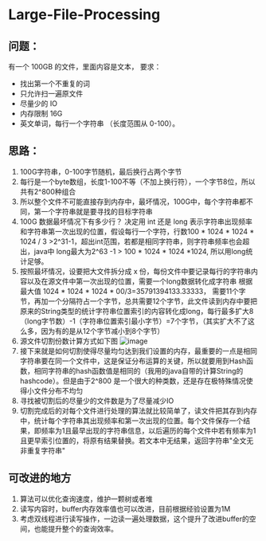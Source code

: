 # Large-File-Processing
## 问题：
有一个 100GB 的文件，里面内容是文本，
要求：

- 找出第一个不重复的词
- 只允许扫一遍原文件
- 尽量少的 IO
- 内存限制 16G
- 英文单词，每行一个字符串 （长度范围从 0-100）。


## 思路：
1. 100G字符串，0-100字节随机，最后换行占两个字节
2. 每行是一个byte数组，长度1-100不等（不加上换行符），一个字节8位，所以共有2^800种组合
3. 所以整个文件不可能直接存到内存中，最坏情况，100G中，每个字符串都不同，第一个字符串就是要寻找的目标字符串
4. 100G 数据最坏情况下有多少行？ 决定用 int 还是 long 表示字符串出现频率和字符串第一次出现的位置，假设每行一个字符，行数100 * 1024 * 1024 * 1024 / 3 >2^31-1，超出int范围，若都是相同字符串，则字符串频率也会超出，java中 long最大为2^63 -1 > 100 * 1024 * 1024 *1024, 所以用long统计足够。
5. 按照最坏情况，设要把大文件拆分成 x 份，每份文件中要记录每行的字符串内容以及在源文件中第一次出现的位置，需要一个long数据转化成字符串 根据最大值 1024 * 1024 * 1024 * 00/3=35791394133.33333， 需要11个字节，再加一个分隔符占一个字节，总共需要12个字节，此文件读到内存中要把原来的String类型的统计字符串位置索引的内容转化成long，每行最多扩大8（long字节数）-1（字符串位置索引最小字节）=7个字节，（其实扩大不了这么多，因为有的是从12个字节减小到8个字节）
6. 源文件切割份数计算方式如下图 
![image](https://img.alicdn.com/imgextra/i1/1860006657/O1CN01uuJcNJ1z2x9ajtLgd_!!1860006657.png)
7. 接下来就是如何切割使得尽量均匀达到我们设置的内存，最重要的一点是相同字符串要在同一个文件中，这是保证分布运算的关键，所以就要用到Hash函数，相同字符串的hash函数值是相同的（我用的java自带的计算String的hashcode）。但是由于2^800 是一个很大的种类数，还是存在极特殊情况使得小文件分布不均匀
8. 寻找被切割后的尽量少的文件数是为了尽量减少IO
9. 切割完成后的对每个文件进行处理的算法就比较简单了，读文件把其存到内存中，统计每个字符串其出现频率和第一次出现的位置。每个文件保存一个结果，即频率为1且最早出现的字符串信息，以后遍历的每个文件中若有频率为1且更早索引位置的，将原有结果替换。若文本中无结果，返回字符串"全文无非重复字符串"

## 可改进的地方
1. 算法可以优化查询速度，维护一颗树或者堆
2. 读写内容时，buffer内存效率值也可以改进，目前根据经验设置为1M
3. 考虑双线程进行读写操作，一边读一遍处理数据，这个提升了改进buffer的空间，也能提升整个的查询效率。


